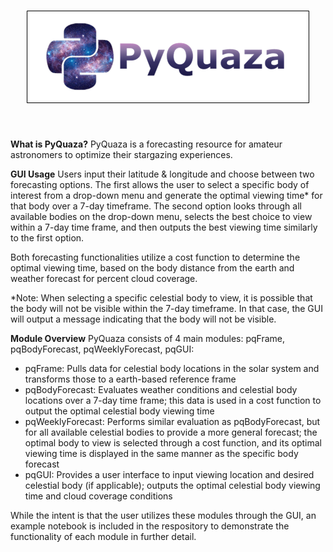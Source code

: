 <h1 align="center">
<img src="/pyquazaLogo.png" width="452">
</h1><br>

**What is PyQuaza?**
PyQuaza is a forecasting resource for amateur astronomers to optimize their stargazing experiences. 

**GUI Usage**
Users input their latitude & longitude and choose between two forecasting options. The first allows the user to select a specific body of interest from a drop-down menu and generate the optimal viewing time* for that body over a 7-day timeframe. The second option looks through all available bodies on the drop-down menu, selects the best choice to view within a 7-day time frame, and then outputs the best viewing time similarly to the first option. 

Both forecasting functionalities utilize a cost function to determine the optimal viewing time, based on the body distance from the earth and weather forecast for percent cloud coverage. 

*Note: When selecting a specific celestial body to view, it is possible that the body will not be visible within the 7-day timeframe. In that case, the GUI will output a message indicating that the body will not be visible.

**Module Overview**
PyQuaza consists of 4 main modules: pqFrame, pqBodyForecast, pqWeeklyForecast, pqGUI:
- pqFrame: Pulls data for celestial body locations in the solar system and transforms those to a earth-based reference frame
- pqBodyForecast: Evaluates weather conditions and celestial body locations over a 7-day time frame; this data is used in a cost function to output the optimal celestial body viewing time
- pqWeeklyForecast: Performs similar evaluation as pqBodyForecast, but for all available celestial bodies to provide a more general forecast; the optimal body to view is selected through a cost function, and its optimal viewing time is displayed in the same manner as the specific body forecast
- pqGUI: Provides a user interface to input viewing location and desired celestial body (if applicable); outputs the optimal celestial body viewing time and cloud coverage conditions

While the intent is that the user utilizes these modules through the GUI, an example notebook is included in the respository to demonstrate the functionality of each module in further detail. 
